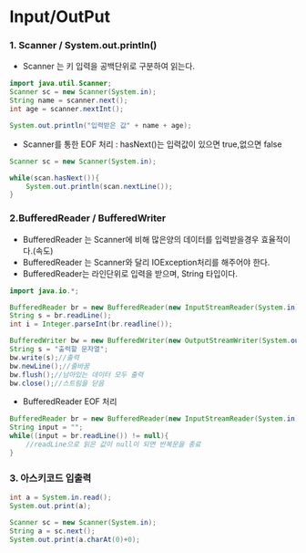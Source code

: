 # Input/OutPut
### 1. Scanner / System.out.println()
- Scanner 는 키 입력을 공백단위로 구분하여 읽는다.
```java
import java.util.Scanner;
Scanner sc = new Scanner(System.in);
String name = scanner.next();
int age = scanner.nextInt();

System.out.println("입력받은 값" + name + age);
```
- Scanner를 통한 EOF 처리 : hasNext()는 입력값이 있으면 true,없으면 false
```java
Scanner sc = new Scanner(System.in);

while(scan.hasNext()){
    System.out.println(scan.nextLine());
}
```

### 2.BufferedReader / BufferedWriter
- BufferedReader 는 Scanner에 비해 많은양의 데이터를 입력받을경우 효율적이다.(속도)
- BufferedReader 는 Scanner와 달리 IOException처리를 해주어야 한다.
- BufferedReader는 라인단위로 입력을 받으며, String 타입이다.
```java
import java.io.*;

BufferedReader br = new BufferedReader(new InputStreamReader(System.in));
String s = br.readLine();
int i = Integer.parseInt(br.readline());

BufferedWriter bw = new BufferedWriter(new OutputStreamWriter(System.out));
String s = "출력할 문자열";
bw.write(s);//출력
bw.newLine();//줄바꿈
bw.flush();//남아있는 데이터 모두 출력
bw.close();//스트림을 닫음
```
- BufferedReader EOF 처리
```java
BufferedReader br = new BufferedReader(new InputStreamReader(System.in));
String input = "";
while((input = br.readLine()) != null){
    //readLine으로 읽은 값이 null이 되면 반복문을 종료
}
```

### 3. 아스키코드 입출력
```java
int a = System.in.read();
System.out.print(a);

Scanner sc = new Scanner(System.in);
String a = sc.next();
System.out.print(a.charAt(0)+0);
```